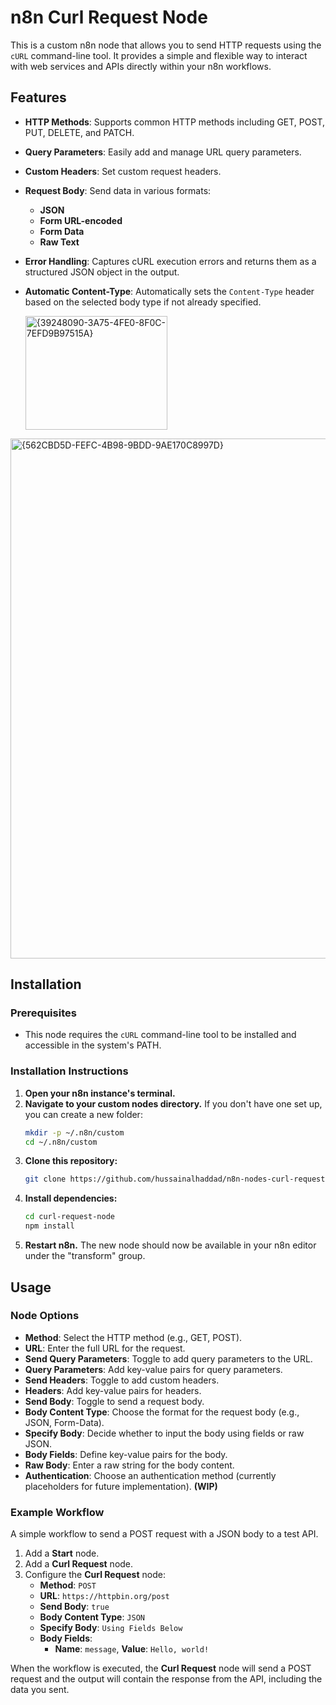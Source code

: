 # n8n Curl Request Node

This is a custom n8n node that allows you to send HTTP requests using the `cURL` command-line tool. It provides a simple and flexible way to interact with web services and APIs directly within your n8n workflows.

## Features

- **HTTP Methods**: Supports common HTTP methods including GET, POST, PUT, DELETE, and PATCH.
- **Query Parameters**: Easily add and manage URL query parameters.
- **Custom Headers**: Set custom request headers.
- **Request Body**: Send data in various formats:
  - **JSON**
  - **Form URL-encoded**
  - **Form Data**
  - **Raw Text**
- **Error Handling**: Captures cURL execution errors and returns them as a structured JSON object in the output.
- **Automatic Content-Type**: Automatically sets the `Content-Type` header based on the selected body type if not already specified.

  <img width="227" height="182" alt="{39248090-3A75-4FE0-8F0C-7EFD9B97515A}" src="https://github.com/user-attachments/assets/c86a03d3-df6c-437a-8618-ea142a95fc20" />
<img width="1857" height="832" alt="{562CBD5D-FEFC-4B98-9BDD-9AE170C8997D}" src="https://github.com/user-attachments/assets/3f16293d-6a63-4e3f-afe3-3a726b9445e3" />


## Installation

### Prerequisites

- This node requires the `cURL` command-line tool to be installed and accessible in the system's PATH.

### Installation Instructions

1.  **Open your n8n instance's terminal.**
2.  **Navigate to your custom nodes directory.** If you don't have one set up, you can create a new folder:
    ```bash
    mkdir -p ~/.n8n/custom
    cd ~/.n8n/custom
    ```
3.  **Clone this repository:**
    ```bash
    git clone https://github.com/hussainalhaddad/n8n-nodes-curl-request.git curl-request-node
    ```
4.  **Install dependencies:**
    ```bash
    cd curl-request-node
    npm install
    ```
5.  **Restart n8n.** The new node should now be available in your n8n editor under the "transform" group.

## Usage

### Node Options

- **Method**: Select the HTTP method (e.g., GET, POST).
- **URL**: Enter the full URL for the request.
- **Send Query Parameters**: Toggle to add query parameters to the URL.
- **Query Parameters**: Add key-value pairs for query parameters.
- **Send Headers**: Toggle to add custom headers.
- **Headers**: Add key-value pairs for headers.
- **Send Body**: Toggle to send a request body.
- **Body Content Type**: Choose the format for the request body (e.g., JSON, Form-Data).
- **Specify Body**: Decide whether to input the body using fields or raw JSON.
- **Body Fields**: Define key-value pairs for the body.
- **Raw Body**: Enter a raw string for the body content.
- **Authentication**: Choose an authentication method (currently placeholders for future implementation). **(WIP)**

### Example Workflow

A simple workflow to send a POST request with a JSON body to a test API.

1.  Add a **Start** node.
2.  Add a **Curl Request** node.
3.  Configure the **Curl Request** node:
    - **Method**: `POST`
    - **URL**: `https://httpbin.org/post`
    - **Send Body**: `true`
    - **Body Content Type**: `JSON`
    - **Specify Body**: `Using Fields Below`
    - **Body Fields**:
        - **Name**: `message`, **Value**: `Hello, world!`

When the workflow is executed, the **Curl Request** node will send a POST request and the output will contain the response from the API, including the data you sent.
